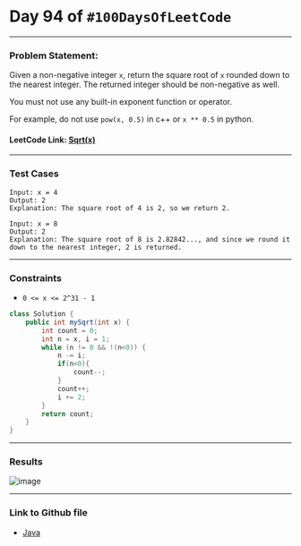 # Day 94 of `#100DaysOfLeetCode`

___
### Problem Statement:  
Given a non-negative integer `x`, return the square root of `x` rounded down to the nearest integer. The returned integer should be non-negative as well.

You must not use any built-in exponent function or operator.

For example, do not use `pow(x, 0.5)` in c++ or `x ** 0.5` in python.
 

 

#### LeetCode Link: [Sqrt(x)](https://leetcode.com/problems/sqrtx/description/)
___


### Test Cases
```
Input: x = 4
Output: 2
Explanation: The square root of 4 is 2, so we return 2.
```
```
Input: x = 8
Output: 2
Explanation: The square root of 8 is 2.82842..., and since we round it down to the nearest integer, 2 is returned.
```
___

### Constraints 
* `0 <= x <= 2^31 - 1`

```java
class Solution {
    public int mySqrt(int x) {
        int count = 0;
        int n = x, i = 1;
        while (n != 0 && !(n<0)) {
            n -= i;
            if(n<0){
                count--;
            }
            count++;
            i += 2;
        }
        return count;
    }
}
```
___
### Results
![image](https://github.com/studentdevelops/100DaysOfLeetCode/assets/31382363/821f78d7-c481-4077-b356-2c2091c3ee7e)


___

### Link to Github file
* [Java](https://github.com/studentdevelops/100DaysOfLeetCode/blob/436b5198463f80e5b2c21053c1dacca65201b6d7/Day94_Sqrt(x)/code.java)
